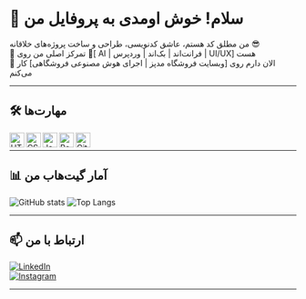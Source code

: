 # 👋 سلام! خوش اومدی به پروفایل من

من مطلق کد هستم، عاشق کدنویسی، طراحی و ساخت پروژه‌های خلاقانه 😎  
🎯 تمرکز اصلی من روی [ً AI | فرانت‌اند | بک‌اند | وردپرس | UI/UX] هست  
🌱 الان دارم روی [وبسایت فروشگاه مدپز | اجرای هوش مصنوعی فروشگاهی] کار می‌کنم

---

## 🛠 مهارت‌ها

<img align="left" alt="HTML" width="26px" src="https://cdn.jsdelivr.net/gh/devicons/devicon/icons/html5/html5-original.svg" />
<img align="left" alt="CSS" width="26px" src="https://cdn.jsdelivr.net/gh/devicons/devicon/icons/css3/css3-original.svg" />
<img align="left" alt="JavaScript" width="26px" src="https://cdn.jsdelivr.net/gh/devicons/devicon/icons/javascript/javascript-original.svg" />
<img align="left" alt="React" width="26px" src="https://cdn.jsdelivr.net/gh/devicons/devicon/icons/react/react-original.svg" />
<img align="left" alt="Git" width="26px" src="https://cdn.jsdelivr.net/gh/devicons/devicon/icons/git/git-original.svg" />
<br/>


---

## 📊 آمار گیت‌هاب من

![GitHub stats](https://github-readme-stats.vercel.app/api?username=motlaqcode&show_icons=true&theme=tokyonight)
![Top Langs](https://github-readme-stats.vercel.app/api/top-langs/?username=motlaqcode&layout=compact&theme=tokyonight)

---

## 📫 ارتباط با من

[![LinkedIn](https://img.shields.io/badge/LinkedIn-blue?style=for-the-badge&logo=linkedin)](https://linkedin.com/in/motlaq.code)  
[![Instagram](https://img.shields.io/badge/Instagram-E4405F?style=for-the-badge&logo=instagram&logoColor=white)](https://instagram.com/motlaqcode)

---


<!--
**motlaqcode/motlaqcode** is a ✨ _special_ ✨ repository because its `README.md` (this file) appears on your GitHub profile.

Here are some ideas to get you started:

- 🔭 I’m currently working on ...
- 🌱 I’m currently learning ...
- 👯 I’m looking to collaborate on ...
- 🤔 I’m looking for help with ...
- 💬 Ask me about ...
- 📫 How to reach me: ...
- 😄 Pronouns: ...
- ⚡ Fun fact: ...
-->
